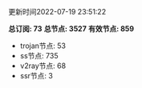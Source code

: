 更新时间2022-07-19 23:51:22

**总订阅: 73**
**总节点: 3527**
**有效节点: 859**
- trojan节点: 53
- ss节点: 735
- v2ray节点: 68
- ssr节点: 3

